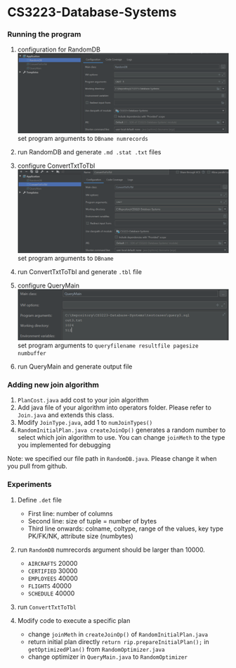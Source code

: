 # CS3223-Database-Systems

### Running the program
1. configuration for RandomDB
![RandomDB configuration](./imgs/randomdb.png)
set program arguments to `DBname numrecords`

2. run RandomDB and generate `.md .stat .txt` files

3. configure ConvertTxtToTbl 
![RandomDB configuration](./imgs/convertTxtToTbl.png)
set program arguments to `DBname`

4. run ConvertTxtToTbl and generate `.tbl` file

5. configure QueryMain
![RandomDB configuration](./imgs/queryMain.png)
set program arguments to `queryfilename resultfile pagesize numbuffer`

6. run QueryMain and generate output file

### Adding new join algorithm
1. `PlanCost.java` add cost to your join algorithm
2. Add java file of your algorithm into operators folder. Please refer to `Join.java` and extends this class.
3. Modify `JoinType.java`, add 1 to `numJoinTypes()` 
4. `RandomInitialPlan.java createJoinOp()` generates a random number to select which join algorithm to use. 
You can change `joinMeth` to the type you implemented for debugging

Note: we specified our file path in `RandomDB.java`. Please change it when you pull from github.

### Experiments
1. Define `.det` file
    - First line: number of columns
    - Second line: size of tuple = number of bytes
    - Third line onwards: colname, coltype, range of the values, key type PK/FK/NK, attribute size (numbytes)

2. run `RandomDB` numrecords argument should be larger than 10000.
    - `AIRCRAFTS` 20000
    - `CERTIFIED` 30000
    - `EMPLOYEES` 40000
    - `FLIGHTS` 40000
    - `SCHEDULE` 40000

3. run `ConvertTxtToTbl`

4. Modify code to execute a specific plan
    - change `joinMeth` in `createJoinOp()` of `RandomInitialPlan.java`
    - return initial plan directly `return rip.prepareInitialPlan();` in `getOptimizedPlan()` from `RandomOptimizer.java`
    - change optimizer in `QueryMain.java` to `RandomOptimizer`